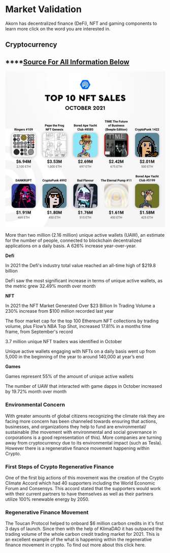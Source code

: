 # Market Validation

Akorn has decentralized finance (DeFi), NFT and gaming components to learn more click on the word you are interested in.&#x20;

## **Cryptocurrency**

## ****[Source For All Information Below](https://dappradar.com/blog/dapp-industry-overview-october-2021-on-nfts-defi-and-games)

![](<../../.gitbook/assets/image (7) (1) (1).png>)

More than two million (2.16 million) unique active wallets (UAW), an estimate for the number of people, connected to blockchain decentralized applications on a daily basis. A 626% increase year-over-year.&#x20;

**Defi**&#x20;

In 2021 the Defi's industry total value reached an all-time high of $219.8 billion

DeFi saw the most significant increase in terms of unique active wallets, as the metric grew 32.49% month over month

**NFT**

In 2021 the NFT Market Generated Over $23 Billion In Trading Volume a 230% increase from $100 million recorded last year&#x20;

The floor market cap for the top 100 Ethereum NFT collections by trading volume, plus Flow’s NBA Top Shot, increased 17.81% in a months time frame, from September's record

3.7 million unique NFT traders was identified in October

&#x20;Unique active wallets engaging with NFTs on a daily basis went up from 5,000 in the beginning of the year to around 140,000 at year’s end

**Games**

Games represent 55% of the amount of unique active wallets&#x20;

The number of UAW that interacted with game dapps in October increased by 19.72% month over month

### Environmental Concern

With greater amounts of global citizens recognizing the climate risk they are facing more concern has been channeled towards ensuring that actions, businesses, and organizations they help to fund are environmental/ sustainable (the movement with environmental and social governance in corporations is a good representation of this). More companies are turning away from cryptocurrency due to its environmental impact (such as Tesla). However there is a regenerative finance movement happening within Crypto.&#x20;

### First Steps of Crypto Regenerative Finance&#x20;

One of the first big actions of this movement was the creation of the Crypto Climate Accord which had 40 supporters including the World Economic Forum and Consensys. This accord stated that the supporters would work with their current partners to have themselves as well as their partners utilize 100% renewable energy by 2050.&#x20;

### Regenerative Finance Movement&#x20;

The Toucan Protocol helped to onboard $6 million carbon credits in it's first 3 days of launch. Since then with the help of KlimaDAO it has outpaced the trading volume of the whole carbon credit trading market for 2021. This is an excellent example of the what is happening within the regenerative finance movement in crypto. To find out more about this click here.&#x20;
